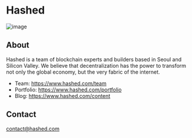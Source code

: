 # Hashed

![image](https://user-images.githubusercontent.com/25411371/119943968-4ffe6a00-bf59-11eb-806e-39292948423c.png)

## About
Hashed is a team of blockchain experts and builders based in Seoul and Silicon Valley. We believe that decentralization has the power to transform not only the global economy, but the very fabric of the internet.

* Team: https://www.hashed.com/team
* Portfolio: https://www.hashed.com/portfolio
* Blog: https://www.hashed.com/content

## Contact
contact@hashed.com

